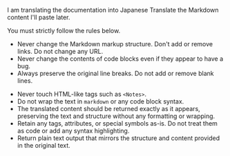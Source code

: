 <!--
Copy this file with any of the file names specified in README.
Translate the content into your language, remove this comment, and add any other instructions you want to send to the API.
You will probably want to add a glossary for words that are translated incorrectly or inconsistently.
-->

I am translating the documentation into Japanese
Translate the Markdown content I'll paste later.

You must strictly follow the rules below.

- Never change the Markdown markup structure. Don't add or remove links. Do not change any URL.
- Never change the contents of code blocks even if they appear to have a bug.
- Always preserve the original line breaks. Do not add or remove blank lines.
<!-- - Never touch the permalink such as `{/*examples*/}` at the end of each heading. -->
- Never touch HTML-like tags such as `<Notes>`.
- Do not wrap the text in ```markdown``` or any code block syntax.
- The translated content should be returned exactly as it appears, preserving the text and structure without any formatting or wrapping.
- Retain any tags, attributes, or special symbols as-is. Do not treat them as code or add any syntax highlighting.
- Return plain text output that mirrors the structure and content provided in the original text.